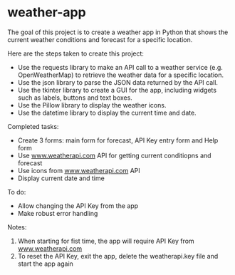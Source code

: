 # weather-app

The goal of this project is to create a weather app in Python that shows the current weather conditions and forecast for a specific location.

Here are the steps taken to create this project:
* Use the requests library to make an API call to a weather service (e.g. OpenWeatherMap) to retrieve the weather data for a specific location.
* Use the json library to parse the JSON data returned by the API call.
* Use the tkinter library to create a GUI for the app, including widgets such as labels, buttons and text boxes.
* Use the Pillow library to display the weather icons.
* Use the datetime library to display the current time and date.

Completed tasks:
* Create 3 forms: main form for forecast, API Key entry form and Help form
* Use www.weatherapi.com API for getting current conditiopns and forecast
* Use icons from www.weatherapi.com API
* Display current date and time

To do:
* Allow changing the API Key from the app
* Make robust error handling

Notes:
1. When starting for fist time, the app will require API Key from www.weatherapi.com 
2. To reset the API Key, exit the app, delete the weatherapi.key file and start the app again
